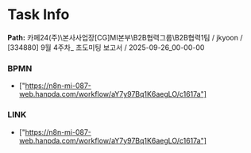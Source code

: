 # Task Info

**Path:** 카페24(주)\본사사업장\[CG]MI본부\B2B협력그룹\B2B협력1팀 / jkyoon / [334880] 9월 4주차_ 초도미팅 보고서 / 2025-09-26_00-00-00

### BPMN
- ["https://n8n-mi-087-web.hanpda.com/workflow/aY7y97Bq1K6aegLO/c1617a"]

### LINK
- ["https://n8n-mi-087-web.hanpda.com/workflow/aY7y97Bq1K6aegLO/c1617a"]

